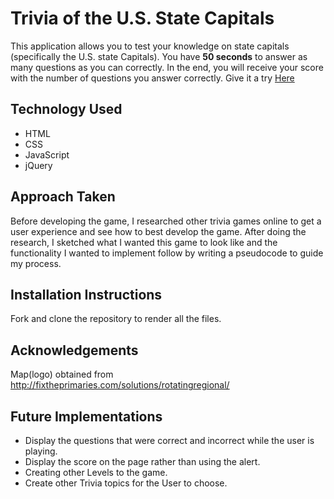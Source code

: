 # Trivia of the U.S. State Capitals

This application allows you to test your knowledge on state capitals (specifically the U.S. state Capitals). You have **50 seconds** to answer as many questions as you can correctly. In the end, you will receive your score with the number of questions you answer correctly. Give it a try [Here](https://amspears.github.io/Trivia/)

## Technology Used

- HTML
- CSS
- JavaScript
- jQuery

## Approach Taken

Before developing the game, I researched other trivia games online to get a user experience and see how to best develop the game. After doing the research, I sketched what I wanted this game to look like and the functionality I wanted to implement follow by writing a pseudocode to guide my process.

## Installation Instructions

Fork and clone the repository to render all the files.

## Acknowledgements

Map(logo) obtained from http://fixtheprimaries.com/solutions/rotatingregional/

## Future Implementations

 - Display the questions that were correct and incorrect while the user is playing.
 - Display the score on the page rather than using the alert.
 - Creating other Levels to the game.
 - Create other Trivia topics for the User to choose.

